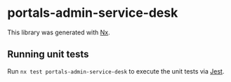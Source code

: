 <!-- gitbook-ignore -->

# portals-admin-service-desk

This library was generated with [Nx](https://nx.dev).

## Running unit tests

Run `nx test portals-admin-service-desk` to execute the unit tests via [Jest](https://jestjs.io).
